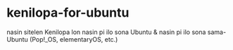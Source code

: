 # kenilopa-for-ubuntu
nasin sitelen Kenilopa lon nasin pi ilo sona Ubuntu &amp; nasin pi ilo sona sama-Ubuntu (Pop!_OS, elementaryOS, etc.)
